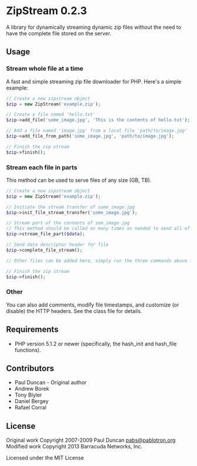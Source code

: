 # ZipStream 0.2.3

A library for dynamically streaming dynamic zip files without the need to have the complete file stored on the server.

## Usage

### Stream whole file at a time

A fast and simple streaming zip file downloader for PHP.  Here's a
simple example:

```php
// Create a new zipstream object
$zip = new ZipStream('example.zip');

// Create a file named 'hello.txt' 
$zip->add_file('some_image.jpg', 'This is the contents of hello.txt');

// Add a file named 'image.jpg' from a local file 'path/to/image.jpg'
$zip->add_file_from_path('some_image.jpg', 'path/to/image.jpg');

// Finish the zip stream
$zip->finish();
```

### Stream each file in parts

This method can be used to serve files of any size (GB, TB).

```php
// Create a new zipstream object
$zip = new ZipStream('example.zip');

// Initiate the stream transfer of some_image.jpg
$zip->init_file_stream_transfer('some_image.jpg');

// Stream part of the contents of som_image.jpg
// This method should be called as many times as needed to send all of it's data
$zip->stream_file_part($data);

// Send data descriptor header for file
$zip->complete_file_stream();

// Other files can be added here, simply run the three commands above for each file that is being sent

// Finish the zip stream
$zip->finish();
```

### Other

You can also add comments, modify file timestamps, and customize (or
disable) the HTTP headers.  See the class file for details.

## Requirements

  * PHP version 5.1.2 or newer (specifically, the hash_init and
    hash_file functions).

## Contributors
- Paul Duncan - Original author
- Andrew Borek
- Tony Blyler
- Daniel Bergey
- Rafael Corral

## License

Original work Copyright 2007-2009 Paul Duncan <pabs@pablotron.org>  
Modified work Copyright 2013 Barracuda Networks, Inc.

Licensed under the MIT License
